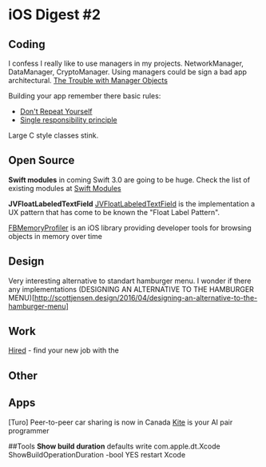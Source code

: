 iOS Digest #2
=======================

## Coding
I confess I really like to use managers in my projects. NetworkManager, DataManager, CryptoManager. 
Using managers could be sign a bad app architectural.
[The Trouble with Manager Objects](https://sandofsky.com/blog/manager-classes.html)

Building your app remember there basic rules:
- [Don't Repeat Yourself](https://en.wikipedia.org/wiki/Don%27t_repeat_yourself)
- [Single responsibility principle](https://en.m.wikipedia.org/wiki/Single_responsibility_principle)

Large C style classes stink. 

## Open Source
**Swift modules** in coming Swift 3.0 are going to be huge. 
Check the list of existing modules at [Swift Modules](https://swiftmodules.com/about)

**JVFloatLabeledTextField**
[JVFloatLabeledTextField](https://github.com/jverdi/JVFloatLabeledTextField) is the implementation a UX pattern that has come to be known the "Float Label Pattern".

[FBMemoryProfiler](https://github.com/facebook/FBMemoryProfiler) is an iOS library providing developer tools for browsing objects in memory over time

## Design
Very interesting alternative to standart hamburger menu. 
I wonder if there any implementations
(DESIGNING AN ALTERNATIVE TO THE HAMBURGER MENU)[http://scottjensen.design/2016/04/designing-an-alternative-to-the-hamburger-menu]

## Work
[Hired](https://www.hired.com) - find your new job with the 

## Other

## Apps
[Turo] Peer-to-peer car sharing is now in Canada
[Kite](https://kite.com) is your AI pair programmer 

##Tools 
**Show build duration**
defaults write com.apple.dt.Xcode ShowBuildOperationDuration -bool YES
restart Xcode


